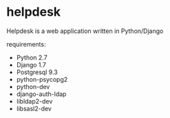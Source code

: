 helpdesk
========

Helpdesk  is a web application written in Python/Django

requirements:

* Python 2.7
* Django 1.7
* Postgresql 9.3
* python-psycopg2
* python-dev
* django-auth-ldap
* libldap2-dev
* libsasl2-dev

